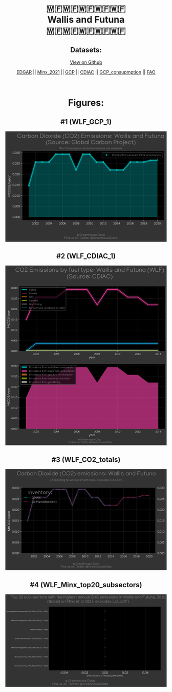 
<center>
<h1 align="center">
🇼🇫🇼🇫🇼🇫🇼🇫🇼🇫
<br>
Wallis and Futuna
<br>
🇼🇫🇼🇫🇼🇫🇼🇫🇼🇫
</h1>
<h2>Datasets:</h2>
<p><a href="https://github.com/dquintani/GreenhouseData/tree/master/country_data/WLF_Wallis and Futuna/data">View on Github</a>
<br></p><p><a href="data/WLF_EDGAR.csv">EDGAR</a> || <a href="data/WLF_Minx_2021.csv">Minx_2021</a> || <a href="data/WLF_GCP.csv">GCP</a> || <a href="data/WLF_CDIAC.csv">CDIAC</a> || <a href="data/WLF_GCP_consupmption.csv">GCP_consupmption</a> || <a href="data/WLF_FAO.csv">FAO</a></p><p><br></p>
<h1>Figures:</h1><h2>#1 (WLF_GCP_1)</h2>
<p><img alt="" src="figures/WLF_GCP_1.png" /></p><h2>#2 (WLF_CDIAC_1)</h2>
<p><img alt="" src="figures/WLF_CDIAC_1.png" /></p><h2>#3 (WLF_CO2_totals)</h2>
<p><img alt="" src="figures/WLF_CO2_totals.png" /></p><h2>#4 (WLF_Minx_top20_subsectors)</h2>
<p><img alt="" src="figures/WLF_Minx_top20_subsectors.png" /></p>